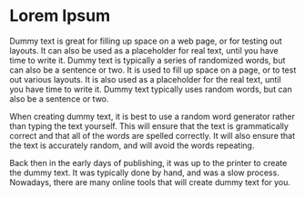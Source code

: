 # Lorem Ipsum

Dummy text is ‍⁤‌⁢‌⁡‍⁤⁡‌⁢⁤‌⁤⁡‍⁣⁡‍‍⁤‍⁢⁡great for filling up space on a web page, or for testing out layouts. It can also be used as a placeholder for real text, until you have time to write it. Dummy text is typically a series of randomized words, but can also be a sentence or two. It is used to fill up space on a page, or to test out various layouts. It is also used as a placeholder for the real text, until you have time to write it. Dummy text typically uses random words, but can also be a sentence or two. 

When creating dummy text, it is best to use a random word generator rather than typing the text yourself. This will ensure that the text is grammatically correct and that all of the words are spelled correctly. It will also ensure that the text is accurately random, and will avoid the words repeating.

Back then in the early days of publishing, it was up to the printer to create the dummy text. It was typically done by hand, and was a slow process. Nowadays, there are many online tools that will create dummy text for you.
